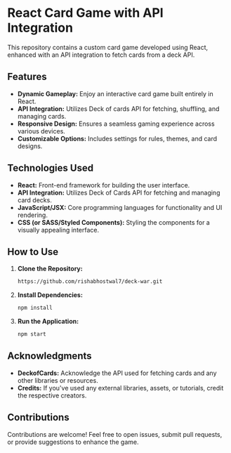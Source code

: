 # React Card Game with API Integration

This repository contains a custom card game developed using React, enhanced with an API integration to fetch cards from a deck API. 

## Features

- **Dynamic Gameplay:** Enjoy an interactive card game built entirely in React.
- **API Integration:** Utilizes Deck of cards API for fetching, shuffling, and managing cards.
- **Responsive Design:** Ensures a seamless gaming experience across various devices.
- **Customizable Options:** Includes settings for rules, themes, and card designs.

## Technologies Used

- **React:** Front-end framework for building the user interface.
- **API Integration:** Utilizes Deck of Cards API for fetching and managing card decks.
- **JavaScript/JSX:** Core programming languages for functionality and UI rendering.
- **CSS (or SASS/Styled Components):** Styling the components for a visually appealing interface.

## How to Use

1. **Clone the Repository:**
    ```bash
    https://github.com/rishabhostwal7/deck-war.git
    ```

2. **Install Dependencies:**
    ```bash
    npm install
    ```

3. **Run the Application:**
    ```bash
    npm start
    ```

## Acknowledgments

- **DeckofCards:** Acknowledge the API used for fetching cards and any other libraries or resources.
- **Credits:** If you've used any external libraries, assets, or tutorials, credit the respective creators.

## Contributions

Contributions are welcome! Feel free to open issues, submit pull requests, or provide suggestions to enhance the game.

